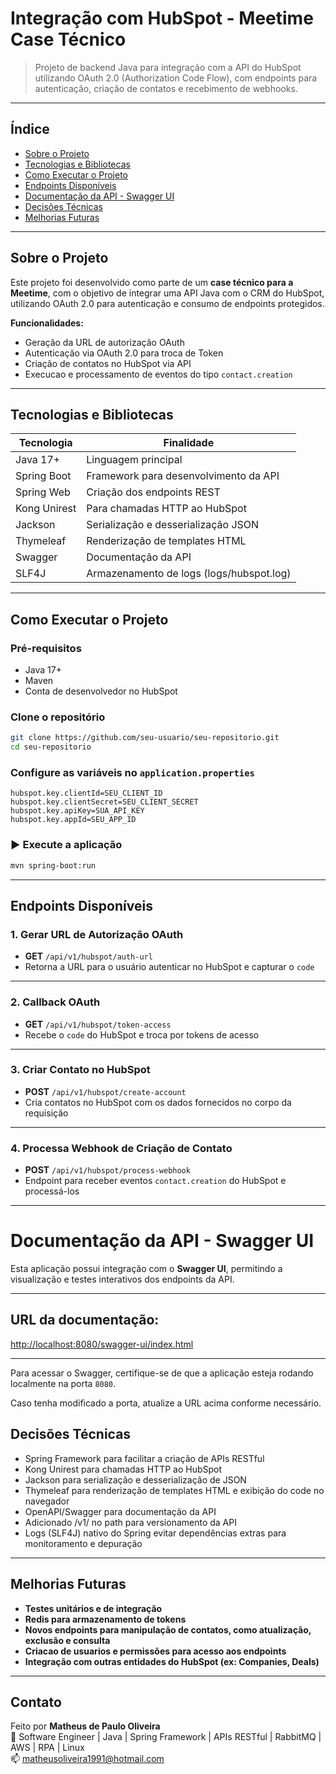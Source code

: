 # Integração com HubSpot - Meetime Case Técnico

> Projeto de backend Java para integração com a API do HubSpot utilizando OAuth 2.0 (Authorization Code Flow), com
> endpoints para autenticação, criação de contatos e recebimento de webhooks.

---

## Índice

- [Sobre o Projeto](#sobre-o-projeto)
- [Tecnologias e Bibliotecas](#tecnologias-e-bibliotecas)
- [Como Executar o Projeto](#como-executar-o-projeto)
- [Endpoints Disponíveis](#endpoints-disponíveis)
- [Documentação da API - Swagger UI](#documentação-da-api---swagger-ui)
- [Decisões Técnicas](#decisões-técnicas)
- [Melhorias Futuras](#melhorias-futuras)

---

## Sobre o Projeto

Este projeto foi desenvolvido como parte de um **case técnico para a Meetime**, com o objetivo de integrar uma API Java
com o CRM do HubSpot, utilizando OAuth 2.0 para autenticação e consumo de endpoints protegidos.

**Funcionalidades:**

- Geração da URL de autorização OAuth
- Autenticação via OAuth 2.0 para troca de Token
- Criação de contatos no HubSpot via API
- Execucao e processamento de eventos do tipo `contact.creation`

---

## Tecnologias e Bibliotecas

| Tecnologia   | Finalidade                               |
|--------------|------------------------------------------|
| Java 17+     | Linguagem principal                      |
| Spring Boot  | Framework para desenvolvimento da API    |
| Spring Web   | Criação dos endpoints REST               |
| Kong Unirest | Para chamadas HTTP ao HubSpot            |
| Jackson      | Serialização e desserialização JSON      |
| Thymeleaf    | Renderização de templates HTML           |
| Swagger      | Documentação da API                      |
| SLF4J        | Armazenamento de logs (logs/hubspot.log) |

---

## Como Executar o Projeto

### Pré-requisitos

- Java 17+
- Maven
- Conta de desenvolvedor no HubSpot

### Clone o repositório

```bash
git clone https://github.com/seu-usuario/seu-repositorio.git
cd seu-repositorio
```

### Configure as variáveis no `application.properties`

```properties
hubspot.key.clientId=SEU_CLIENT_ID
hubspot.key.clientSecret=SEU_CLIENT_SECRET
hubspot.key.apiKey=SUA_API_KEY
hubspot.key.appId=SEU_APP_ID
```

### ▶️ Execute a aplicação

```bash
mvn spring-boot:run
```

---

## Endpoints Disponíveis

### 1. Gerar URL de Autorização OAuth

- **GET** `/api/v1/hubspot/auth-url`
- Retorna a URL para o usuário autenticar no HubSpot e capturar o `code`

---

### 2. Callback OAuth

- **GET** `/api/v1/hubspot/token-access`
- Recebe o `code` do HubSpot e troca por tokens de acesso

---

### 3. Criar Contato no HubSpot

- **POST** `/api/v1/hubspot/create-account`
- Cria contatos no HubSpot com os dados fornecidos no corpo da requisição

---

### 4. Processa Webhook de Criação de Contato

- **POST** `/api/v1/hubspot/process-webhook`
- Endpoint para receber eventos `contact.creation` do HubSpot e processá-los

---

# Documentação da API - Swagger UI

Esta aplicação possui integração com o **Swagger UI**, permitindo a visualização e testes interativos dos endpoints da API.

---

## URL da documentação:

 [http://localhost:8080/swagger-ui/index.html](http://localhost:8080/swagger-ui/index.html)

---

Para acessar o Swagger, certifique-se de que a aplicação esteja rodando localmente na porta `8080`.

Caso tenha modificado a porta, atualize a URL acima conforme necessário.



## Decisões Técnicas

- Spring Framework para facilitar a criação de APIs RESTful
- Kong Unirest para chamadas HTTP ao HubSpot
- Jackson para serialização e desserialização de JSON
- Thymeleaf para renderização de templates HTML e exibição do code no navegador
- OpenAPI/Swagger para documentação da API
- Adicionado /v1/ no path para versionamento da API
- Logs (SLF4J) nativo do Spring evitar dependências extras para monitoramento e depuração

---

## Melhorias Futuras

- **Testes unitários e de integração**
- **Redis para armazenamento de tokens**
- **Novos endpoints para manipulação de contatos, como atualização, exclusão e consulta**
- **Criacao de usuarios e permissões para acesso aos endpoints**
- **Integração com outras entidades do HubSpot (ex: Companies, Deals)**

---

## Contato

Feito por **Matheus de Paulo Oliveira**  
💼 Software Engineer | Java | Spring Framework | APIs RESTful | RabbitMQ | AWS | RPA | Linux   
📫 matheusoliveira1991@hotmail.com

